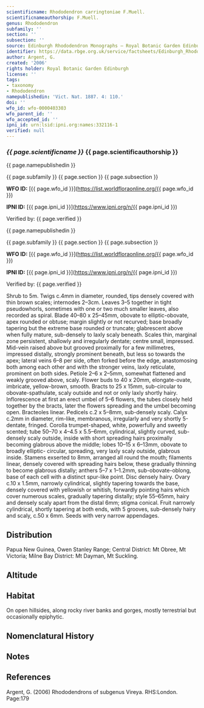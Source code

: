 ```yaml
---
scientificname: Rhododendron carringtoniae F.Muell.
scientificnameauthorship: F.Muell.
genus: Rhododendron
subfamily: ''
section: ''
subsection: ''
source: Edinburgh Rhododendron Monographs – Royal Botanic Garden Edinburgh
identifier: https://data.rbge.org.uk/service/factsheets/Edinburgh_Rhododendron_Monographs.xhtml
author: Argent, G.
created: '2006'
rights holder: Royal Botanic Garden Edinburgh
license: ''
tags:
- taxonomy
- Rhododendron
namepublishedin: 'Vict. Nat. 1887. 4: 110.'
doi: ''
wfo_id: wfo-0000403303
wfo_parent_id: ''
wfo_accepted_id: ''
ipni_id: urn:lsid:ipni.org:names:332116-1
verified: null
---
```

### _{{ page.scientificname }}_ {{ page.scientificauthorship }}
 {{ page.namepublishedin }}

{{ page.subfamily }} {{ page.section }} {{ page.subsection }}

**WFO ID:** [{{ page.wfo_id }}](https://list.worldfloraonline.org/{{ page.wfo_id }})

**IPNI ID:** [{{ page.ipni_id }}](https://www.ipni.org/n/{{ page.ipni_id }})

Verified by: {{ page.verified }}

 {{ page.namepublishedin }}

{{ page.subfamily }} {{ page.section }} {{ page.subsection }}

**WFO ID:** [{{ page.wfo_id }}](https://list.worldfloraonline.org/{{ page.wfo_id }})

**IPNI ID:** [{{ page.ipni_id }}](https://www.ipni.org/n/{{ page.ipni_id }})

Verified by: {{ page.verified }}



Shrub to 5m. Twigs c.4mm in diameter, rounded, tips densely covered with thin brown scales; internodes 2–3cm. Leaves 3–5 together in tight pseudowhorls, sometimes with one or two much smaller leaves, also recorded as spiral. Blade 40–80 x 25–45mm, obovate to elliptic-obovate, apex rounded or obtuse; margin slightly or not recurved; base broadly tapering but the extreme base rounded or truncate; glabrescent above when fully mature, sub-densely to laxly scaly beneath. Scales thin, marginal zone persistent, shallowly and irregularly dentate; centre small, impressed. Mid-vein raised above but grooved proximally for a few millimetres, impressed distally, strongly prominent beneath, but less so towards the apex; lateral veins 6–8 per side, often forked before the edge, anastomosing both among each other and with the stronger veins, laxly reticulate, prominent on both sides. Petiole 2–6 x 2–5mm, somewhat flattened and weakly grooved above, scaly. Flower buds to 40 x 20mm, elongate-ovate, imbricate, yellow-brown, smooth. Bracts to 25 x 15mm, sub-circular to obovate-spathulate, scaly outside and not or only laxly shortly hairy. Inflorescence at first an erect umbel of 5–6 flowers, the tubes closely held together by the bracts, later the flowers spreading and the umbel becoming open. Bracteoles linear. Pedicels c.2 x 5–8mm, sub-densely scaly. Calyx c.2mm in diameter, rim-like, membranous, irregularly and very shortly 5-dentate, fringed. Corolla trumpet-shaped, white, powerfully and sweetly scented; tube 50–70 x 4–4.5 x 5.5–6mm, cylindrical, slightly curved, sub-densely scaly outside, inside with short spreading hairs proximally becoming glabrous above the middle; lobes 10–15 x 6–13mm, obovate to broadly elliptic- circular, spreading, very laxly scaly outside, glabrous inside. Stamens exserted to 8mm, arranged all round the mouth; filaments linear, densely covered with spreading hairs below, these gradually thinning to become glabrous distally; anthers 5–7 x 1–1.2mm, sub-obovate-oblong, base of each cell with a distinct spur-like point. Disc densely hairy. Ovary c.10 x 1.5mm, narrowly cylindrical, slightly tapering towards the base, densely covered with yellowish or whitish, forwardly pointing hairs which cover numerous scales, gradually tapering distally; style 55–65mm, hairy and densely scaly apart from the distal 6mm; stigma conical. Fruit narrowly cylindrical, shortly tapering at both ends, with 5 grooves, sub-densely hairy and scaly, c.50 x 6mm. Seeds with very narrow appendages.

## Distribution
Papua New Guinea, Owen Stanley Range; Central District: Mt Obree, Mt Victoria; Milne Bay District: Mt Dayman, Mt Suckling.

## Altitude


## Habitat
On open hillsides, along rocky river banks and gorges, mostly terrestrial but occasionally epiphytic.

## Nomenclatural History

                       
## Notes


## References

Argent, G. (2006) Rhododendrons of subgenus Vireya. RHS:London. Page:179
